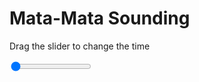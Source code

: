 <h1>Mata-Mata Sounding</h1>
<p>Drag the slider to change the time</p>

<div class="slidecontainer">
<input oninput='setImage(this)' class="slider" type="range" min="0" max="7" value="0" step="1" />
<img id='img'/>
</div>

<script>
var img = document.getElementById('img');
var img_array = ['/assets/images/skwt/skd_mat_wrfout_d01_2020-08-02_12:00:00.png',
'/assets/images/skwt/skd_mat_wrfout_d01_2020-08-02_18:00:00.png',
'/assets/images/skwt/skd_mat_wrfout_d01_2020-08-03_00:00:00.png',
'/assets/images/skwt/skd_mat_wrfout_d01_2020-08-03_06:00:00.png',
'/assets/images/skwt/skd_mat_wrfout_d01_2020-08-03_12:00:00.png',
'/assets/images/skwt/skd_mat_wrfout_d01_2020-08-03_18:00:00.png',
'/assets/images/skwt/skd_mat_wrfout_d01_2020-08-04_00:00:00.png',];
function setImage(obj)
{
        var value = obj.value;
        img.src = img_array[value];

}
</script>
